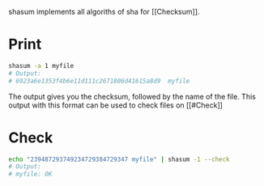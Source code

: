 shasum implements all algoriths of sha for [[Checksum]].

# Print

```bash
shasum -a 1 myfile
# Output:
# 6923a6e1353f4b6e11d111c2671806d41615a8d9  myfile
```

The output gives you the checksum, followed by the name of the file. This output with this format can be used to check files on [[#Check]]

# Check

```bash
echo "239487293749234729384729347 myfile" | shasum -1 --check
# Output:
# myfile: OK
```

